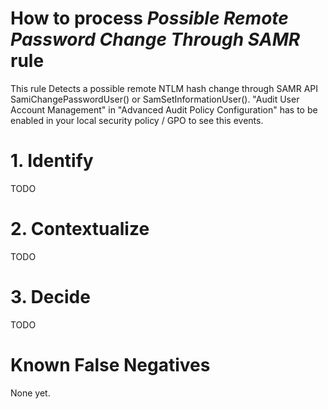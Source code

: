 # How to process *Possible Remote Password Change Through SAMR* rule
This rule Detects a possible remote NTLM hash change through SAMR API SamiChangePasswordUser() or SamSetInformationUser(). "Audit User Account Management" in "Advanced Audit Policy Configuration" has to be enabled in your local security policy / GPO to see this events.

# 1. Identify
TODO

# 2. Contextualize
TODO

# 3. Decide
TODO

# Known False Negatives
None yet.
